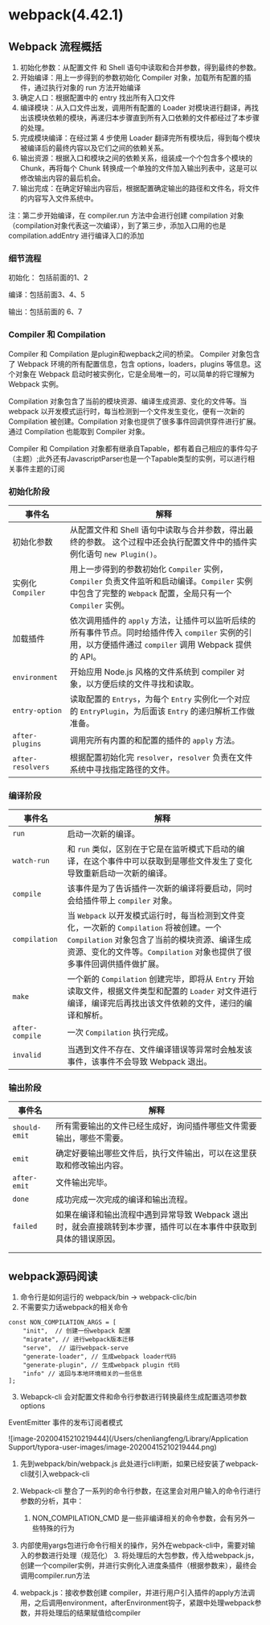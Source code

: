 # webpack(4.42.1)
## Webpack 流程概括

1. 初始化参数：从配置文件 和 Shell 语句中读取和合并参数，得到最终的参数。
2. 开始编译：用上一步得到的参数初始化 Compiler 对象，加载所有配置的插件，通过执行对象的 run 方法开始编译
3. 确定人口：根据配置中的 entry 找出所有入口文件
4. 编译模块：从入口文件出发，调用所有配置的 Loader 对模块进行翻译，再找出该模块依赖的模块，再递归本步骤直到所有入口依赖的文件都经过了本步骤的处理。
5. 完成模块编译：在经过第 4 步使用 Loader 翻译完所有模块后，得到每个模块被编译后的最终内容以及它们之间的依赖关系。
6. 输出资源：根据入口和模块之间的依赖关系，组装成一个个包含多个模块的 Chunk，再将每个 Chunk 转换成一个单独的文件加入输出列表中，这是可以修改输出内容的最后机会。
7. 输出完成：在确定好输出内容后，根据配置确定输出的路径和文件名，将文件的内容写入文件系统中。



注：第二步开始编译，在 compiler.run 方法中会进行创建 compilation 对象（compilation对象代表这一次编译），到了第三步，添加入口用的也是 compilation.addEntry 进行编译入口的添加

### 细节流程

初始化： 包括前面的1、2

编译：包括前面3、4、5

输出：包括前面的 6、7

### Compiler 和 Compilation

Compiler 和 Compilation 是plugin和wepback之间的桥梁。
Compiler 对象包含了 Webpack 环境的所有配置信息，包含 options，loaders，plugins 等信息。这个对象在 Webpack 启动时被实例化，它是全局唯一的，可以简单的将它理解为 Webpack 实例。

Compilation 对象包含了当前的模块资源、编译生成资源、变化的文件等。当 webpack 以开发模式运行时，每当检测到一个文件发生变化，便有一次新的 Compilation 被创建。Compilation 对象也提供了很多事件回调供穿件进行扩展。通过 Compilation 也能取到 Compiler 对象。

Compiler 和 Compilation 对象都有继承自Tapable，都有着自己相应的事件勾子（主题）;此外还有JavascriptParser也是一个Tapable类型的实例，可以进行相关事件主题的订阅



### 初始化阶段

| **事件名**        | **解释**                                                     |
| ----------------- | ------------------------------------------------------------ |
| 初始化参数        | 从配置文件和 Shell 语句中读取与合并参数，得出最终的参数。 这个过程中还会执行配置文件中的插件实例化语句 `new Plugin()`。 |
| 实例化 `Compiler` | 用上一步得到的参数初始化 `Compiler` 实例，`Compiler` 负责文件监听和启动编译。`Compiler` 实例中包含了完整的 `Webpack` 配置，全局只有一个 `Compiler` 实例。 |
| 加载插件          | 依次调用插件的 `apply` 方法，让插件可以监听后续的所有事件节点。同时给插件传入 `compiler` 实例的引用，以方便插件通过 `compiler` 调用 Webpack 提供的 API。 |
| `environment`     | 开始应用 Node.js 风格的文件系统到 compiler 对象，以方便后续的文件寻找和读取。 |
| `entry-option`    | 读取配置的 `Entrys`，为每个 `Entry` 实例化一个对应的 `EntryPlugin`，为后面该 `Entry` 的递归解析工作做准备。 |
| `after-plugins`   | 调用完所有内置的和配置的插件的 `apply` 方法。                |
| `after-resolvers` | 根据配置初始化完 `resolver`，`resolver` 负责在文件系统中寻找指定路径的文件。 |

### 编译阶段

| 事件名          | 解释                                                         |
| --------------- | ------------------------------------------------------------ |
| `run`           | 启动一次新的编译。                                           |
| `watch-run`     | 和 `run` 类似，区别在于它是在监听模式下启动的编译，在这个事件中可以获取到是哪些文件发生了变化导致重新启动一次新的编译。 |
| `compile`       | 该事件是为了告诉插件一次新的编译将要启动，同时会给插件带上 `compiler` 对象。 |
| `compilation`   | 当 `Webpack` 以开发模式运行时，每当检测到文件变化，一次新的 `Compilation` 将被创建。一个 `Compilation` 对象包含了当前的模块资源、编译生成资源、变化的文件等。`Compilation` 对象也提供了很多事件回调供插件做扩展。 |
| `make`          | 一个新的 `Compilation` 创建完毕，即将从 `Entry` 开始读取文件，根据文件类型和配置的 `Loader` 对文件进行编译，编译完后再找出该文件依赖的文件，递归的编译和解析。 |
| `after-compile` | 一次 `Compilation` 执行完成。                                |
| `invalid`       | 当遇到文件不存在、文件编译错误等异常时会触发该事件，该事件不会导致 Webpack 退出。 |



### 输出阶段

| 事件名        | 解释                                                         |
| ------------- | ------------------------------------------------------------ |
| `should-emit` | 所有需要输出的文件已经生成好，询问插件哪些文件需要输出，哪些不需要。 |
| `emit`        | 确定好要输出哪些文件后，执行文件输出，可以在这里获取和修改输出内容。 |
| `after-emit`  | 文件输出完毕。                                               |
| `done`        | 成功完成一次完成的编译和输出流程。                           |
| `failed`      | 如果在编译和输出流程中遇到异常导致 Webpack 退出时，就会直接跳转到本步骤，插件可以在本事件中获取到具体的错误原因。 |
|               |                                                              |
|               |                                                              |


## webpack源码阅读
1. 命令行是如何运行的 webpack/bin  -> webpack-clic/bin
2. 不需要实力话webpack的相关命令	
```
const NON_COMPILATION_ARGS = [
	"init",  // 创建一份webpack 配置
	"migrate", // 进行webpack版本迁移
	"serve",  // 运行webpack-serve
	"generate-loader", // 生成webpack loader代码
	"generate-plugin", // 生成webpack plugin 代码
	"info" // 返回与本地环境相关的一些信息
];

```

3. Webapck-cli 会对配置文件和命令行参数进行转换最终生成配置选项参数 options



EventEmitter 事件的发布订阅者模式

![image-20200415210219444](/Users/chenliangfeng/Library/Application Support/typora-user-images/image-20200415210219444.png)





1. 先到webpack/bin/webpack.js 此处进行cli判断，如果已经安装了webpack-cli就引入webpack-cli

2. Webpack-cli 整合了一系列的命令行参数，在这里会对用户输入的命令行进行参数的分析，其中：

   1. NON_COMPILATION_CMD 是一些非编译相关的命令参数，会有另外一些特殊的行为
2. 内部使用yargs包进行命令行相关的操作，另外在webpack-cli中，需要对输入的参数进行处理（规范化）
   3. 将处理后的大包参数，传入给webpack.js，创建一个compiler实例，并进行实例化入进度条插件（根据参数来），最终会调用compiler.run方法

3. webpack.js：接收参数创建 compiler，并进行用户引入插件的apply方法调用，之后调用environment，afterEnvironment钩子，紧跟中处理webpack参数，并将处理后的结果赋值给compiler